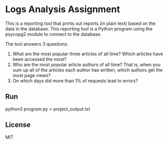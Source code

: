 # Logs Analysis Assignment

This is a reporting tool that prints out reports (in plain text) based on the data in the database. This reporting tool is a Python program using the psycopg2 module to connect to the database.

The tool answers 3 questions:

1. What are the most popular three articles of all time? Which articles have been accessed the most? 
2. Who are the most popular article authors of all time? That is, when you sum up all of the articles each author has written, which authors get the most page views?
3. On which days did more than 1% of requests lead to errors?

Run
----
python3 program.py > project_output.txt
 
License
----

MIT
